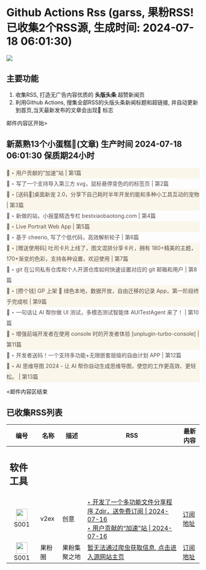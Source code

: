 # Github Actions Rss (garss, 果粉RSS! 已收集2个RSS源, 生成时间: 2024-07-18 06:01:30)

![](https://cdn.jsdelivr.net/gh/xinkeji/garss/_media/ga-rss.png)



## 主要功能
1. 收集RSS, 打造无广告内容优质的 **头版头条** 超赞新闻页
2. 利用Github Actions, 搜集全部RSS的头版头条新闻标题和超链接, 并自动更新到首页,当天最新发布的文章会出现🌈 标志

邮件内容区开始>
<h2>新蒸熟13个小蛋糕🍰(文章) 生产时间 2024-07-18 06:01:30 保质期24小时</h2>

<div style='line-height:3;background-color:#FAF6EA;' ><a href='https://www.v2ex.com/t/1058093#reply5' style="line-height:2;text-decoration:none;display:block;color:#584D49;">🌈 ‣ 用户贡献的“加速”站 | 第1篇</a></div><div style='line-height:3;' ><a href='https://www.v2ex.com/t/1058117#reply0' style="line-height:2;text-decoration:none;display:block;color:#584D49;">🌈 ‣ 写了一个支持导入第三方 svg，鼠标悬停变色的的标签页 | 第2篇</a></div><div style='line-height:3;background-color:#FAF6EA;' ><a href='https://www.v2ex.com/t/1057959#reply64' style="line-height:2;text-decoration:none;display:block;color:#584D49;">🌈 ‣ [送码🎁]桌面新宠 2.0，分享下自己耗时半年开发的能和多种小工具互动的宠物 | 第3篇</a></div><div style='line-height:3;' ><a href='https://www.v2ex.com/t/1058112#reply0' style="line-height:2;text-decoration:none;display:block;color:#584D49;">🌈 ‣ 新做的站，小报童精选专栏 bestxiaobaotong.com | 第4篇</a></div><div style='line-height:3;background-color:#FAF6EA;' ><a href='https://www.v2ex.com/t/1058108#reply0' style="line-height:2;text-decoration:none;display:block;color:#584D49;">🌈 ‣ Live Portrait Web App | 第5篇</a></div><div style='line-height:3;' ><a href='https://www.v2ex.com/t/1058085#reply1' style="line-height:2;text-decoration:none;display:block;color:#584D49;">🌈 ‣ 基于 cheerio, 写了个低代码，高效解析轮子 | 第6篇</a></div><div style='line-height:3;background-color:#FAF6EA;' ><a href='https://www.v2ex.com/t/1057954#reply27' style="line-height:2;text-decoration:none;display:block;color:#584D49;">🌈 ‣ [赠送使用码] 吐司卡片上线了，图文混排分享卡片，拥有 180+精美的主题， 170+渐变的色彩，支持各种设置，欢迎使用 | 第7篇</a></div><div style='line-height:3;' ><a href='https://www.v2ex.com/t/1057899#reply17' style="line-height:2;text-decoration:none;display:block;color:#584D49;">🌈 ‣ git 在公司私有仓库和个人开源仓库如何快速设置对应的 git 邮箱和用户 | 第8篇</a></div><div style='line-height:3;background-color:#FAF6EA;' ><a href='https://www.v2ex.com/t/1058019#reply2' style="line-height:2;text-decoration:none;display:block;color:#584D49;">🌈 ‣ [攒个钱] GP 上架 🎉 绿色本地，数据开放，自由迁移的记录 App，第一阶段终于完成啦 | 第9篇</a></div><div style='line-height:3;' ><a href='https://www.v2ex.com/t/1058040#reply0' style="line-height:2;text-decoration:none;display:block;color:#584D49;">🌈 ‣ 一句话让 AI 帮你做 UI 测试，多模态测试智能体 AUITestAgent 来了！ | 第10篇</a></div><div style='line-height:3;background-color:#FAF6EA;' ><a href='https://www.v2ex.com/t/1057964#reply11' style="line-height:2;text-decoration:none;display:block;color:#584D49;">🌈 ‣ 增强前端开发者在使用 console 时的开发者体验 [unplugin-turbo-console] | 第11篇</a></div><div style='line-height:3;' ><a href='https://www.v2ex.com/t/1057936#reply1' style="line-height:2;text-decoration:none;display:block;color:#584D49;">🌈 ‣ 开发者送码！一个支持多功能+无限嵌套层级的自由计划 APP | 第12篇</a></div><div style='line-height:3;background-color:#FAF6EA;' ><a href='https://www.v2ex.com/t/1057953#reply0' style="line-height:2;text-decoration:none;display:block;color:#584D49;">🌈 ‣ AI 思维导图 2024 - 让 AI 帮你自动生成思维导图，使您的工作更高效、更轻松。 | 第13篇</a></div>

<邮件内容区结束

## 已收集RSS列表

| 编号 | 名称 | 描述 | RSS | 最新内容 |
| --- | --- | --- | --- | --- |
| <h2 id="软件工具">软件工具</h2> |  |   |  |  |
| <div id="S001" style="text-align: center;"><img src="https://cdn.jsdelivr.net/gh/zhaoolee/garss/_media/favicon/S001.png" width="30px" style="width:30px;height: auto;"/><br><span>S001</span></div> | v2ex | 创意 | [‣ 开发了一个多功能文件分享程序 Zdir，送免费订阅 \| 2024-07-16](https://www.v2ex.com/t/1057725#reply164)<br/>[‣ 用户贡献的“加速”站 \| 2024-07-16](https://www.v2ex.com/t/1058093#reply5) | [订阅地址](https://www.v2ex.com/feed/tab/creative.xml) |
| <div id="S001" style="text-align: center;"><img src="https://cdn.jsdelivr.net/gh/zhaoolee/garss/_media/favicon/S001.png" width="30px" style="width:30px;height: auto;"/><br><span>S001</span></div> | 果粉圈 | 果粉集聚之地 | [暂无法通过爬虫获取信息, 点击进入源网站主页](https://g0f.cn) | [订阅地址](https://g0f.cn/rss.xml) |



